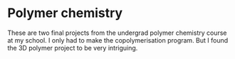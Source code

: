 Polymer chemistry
============

These are two final projects from the undergrad polymer chemistry course at my school. I only had to make the copolymerisation program. But I found the 3D polymer project to be very intriguing.
